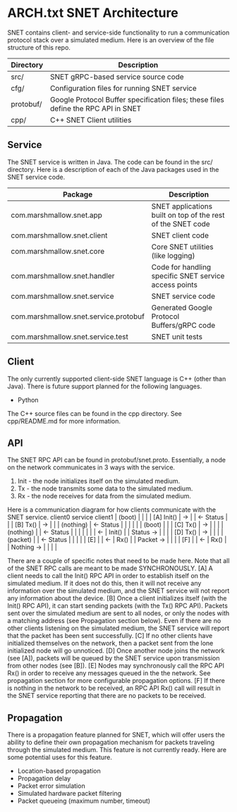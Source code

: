 ARCH.txt
SNET Architecture
==================

SNET contains client- and service-side functionality to run a communication
protocol stack over a simulated medium. Here is an overview of the file
structure of this repo.

| Directory | Description |
| --------- | ----------- |
| src/      | SNET gRPC-based service source code |
| cfg/      | Configuration files for running SNET service |
| protobuf/ | Google Protocol Buffer specification files; these files define the RPC API in SNET |
| cpp/      | C++ SNET Client utilities |


Service
-------
The SNET service is written in Java. The code can be found in the src/
directory. Here is a description of each of the Java packages used in the SNET
service code.
 
| Package | Description |
| ------- | ----------- |
| com.marshmallow.snet.app              | SNET applications built on top of the rest of the SNET code |
| com.marshmallow.snet.client           | SNET client code |
| com.marshmallow.snet.core             | Core SNET utilities (like logging) |
| com.marshmallow.snet.handler          | Code for handling specific SNET service access points |
| com.marshmallow.snet.service          | SNET service code |
| com.marshmallow.snet.service.protobuf | Generated Google Protocol Buffers/gRPC code | 
| com.marshmallow.snet.service.test     | SNET unit tests |

Client
------
The only currently supported client-side SNET language is C++ (other than Java).
There is future support planned for the following languages.
- Python

The C++ source files can be found in the cpp directory. See cpp/README.md for
more information.

API
---
The SNET RPC API can be found in protobuf/snet.proto. Essentially, a node on the
network communicates in 3 ways with the service.
1. Init - the node initializes itself on the simulated medium.
1. Tx   - the node transmits some data to the simulated medium.
2. Rx   - the node receives for data from the simulated medium.

Here is a communication diagram for how clients communicate with the SNET
service.
         client0       service          client1
                          |
    (boot) |              |
           |              |
[A] Init() |    ->        |
           |    <- Status |
           |              |
[B] Tx()   |    ->        |
           |              | (nothing)
           |    <- Status |
           |              |
           |              |               | (boot)
           |              |               |
[C] Tx()   |    ->        |               |
           |              | (nothing)     |
           |    <- Status |               |
           |              |               |
           |              |         <-    | Init()
           |              | Status  ->    |
           |              |               |
[D] Tx()   |    ->        |               |
           |              | (packet)      |
           |    <- Status |               |
           |              |               |
[E]        |              |         <-    | Rx()
           |              | Packet  ->    |
           |              |               |
[F]        |              |         <-    | Rx()
           |              | Nothing ->    |
           |              |               |

There are a couple of specific notes that need to be made here. Note that all of
the SNET RPC calls are meant to be made SYNCHRONOUSLY.
[A] A client needs to call the Init() RPC API in order to establish itself on
    the simulated medium. If it does not do this, then it will not receive any
    information over the simulated medium, and the SNET service will not report
    any information about the device.
[B] Once a client initializes itself (with the Init() RPC API), it can start
    sending packets (with the Tx() RPC API). Packets sent over the simulated
    medium are sent to all nodes, or only the nodes with a matching address
    (see Propagation section below). Even if there are no other clients
    listening on the simulated medium, the SNET service will report that the
    packet has been sent successfully.
[C] If no other clients have initialized themselves on the network, then a
    packet sent from the lone initialized node will go unnoticed.
[D] Once another node joins the network (see [A]), packets will be queued by the
    SNET service upon transmission from other nodes (see [B]).
[E] Nodes may synchronously call the RPC API Rx() in order to receive any
    messages queued in the the network. See propagation section for more
    configurable propagation options.
[F] If there is nothing in the network to be received, an RPC API Rx() call will
    result in the SNET service reporting that there are no packets to be
    received.

Propagation
-----------
There is a propagation feature planned for SNET, which will offer users the
ability to define their own propagation mechanism for packets traveling through
the simulated medium. This feature is not currently ready. Here are some
potential uses for this feature.
- Location-based propagation
- Propagation delay
- Packet error simulation
- Simulated hardware packet filtering
- Packet queueing (maximum number, timeout)